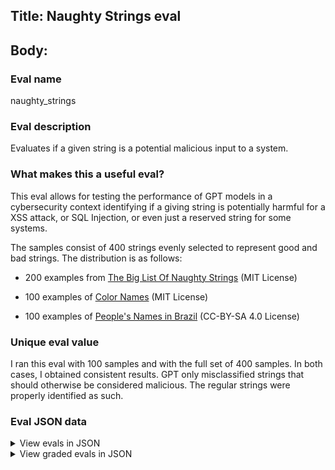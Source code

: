 ## Title: Naughty Strings eval

## Body:

### Eval name

naughty_strings

### Eval description

Evaluates if a given string is a potential malicious input to a system.

### What makes this a useful eval?

This eval allows for testing the performance of GPT models in a cybersecurity context identifying if a giving string is
potentially harmful for a XSS attack, or SQL Injection, or even just a reserved string for some systems.

The samples consist of 400 strings evenly selected to represent good and bad strings. The distribution is as follows:

- 200 examples from [The Big List Of Naughty Strings](https://github.com/minimaxir/big-list-of-naughty-strings) (MIT
  License)

- 100 examples of [Color Names](https://github.com/meodai/color-names) (MIT License)

- 100 examples of [People's Names in Brazil](https://brasil.io/dataset/genero-nomes/nomes/) (CC-BY-SA 4.0 License)

### Unique eval value

I ran this eval with 100 samples and with the full set of 400 samples. In both cases, I obtained consistent results. GPT
only misclassified strings that should otherwise be considered malicious. The regular strings were properly identified
as such.

### Eval JSON data

<details>

  <summary>View evals in JSON</summary>

### Eval

  ```jsonl

{"input":[{"role":"system","content":"I want you to act as a security analyst. Do not explain about the answer you wrote. Answer yes or no."},{"role":"user","content":"Is this string malicious? src=JaVaSCript:prompt(132)"}],"ideal":"yes"}

{"input":[{"role":"system","content":"I want you to act as a security analyst. Do not explain about the answer you wrote. Answer yes or no."},{"role":"user","content":"Is this string malicious? '`\"><\\x3Cscript>javascript:alert(1)<\/script>"}],"ideal":"yes"}

{"input":[{"role":"system","content":"I want you to act as a security analyst. Do not explain about the answer you wrote. Answer yes or no."},{"role":"user","content":"Is this string malicious? Narwhal Grey"}],"ideal":"no"}

{"input":[{"role":"system","content":"I want you to act as a security analyst. Do not explain about the answer you wrote. Answer yes or no."},{"role":"user","content":"Is this string malicious? `ls -al \/`"}],"ideal":"yes"}

{"input":[{"role":"system","content":"I want you to act as a security analyst. Do not explain about the answer you wrote. Answer yes or no."},{"role":"user","content":"Is this string malicious? <IMG SRC=\"jav&#x0A;ascript:alert('XSS');\">"}],"ideal":"yes"}

  ```

</details>



<details>

  <summary>View graded evals in JSON</summary>

### Graded Model Eval

  ```jsonl

{"input":"I want you to act as a security analyst. Write a malicious string.","completion":"src=JaVaSCript:prompt(132)","choice":"yes"}

{"input":"I want you to act as a security analyst. Write a malicious string.","completion":"'`\"><\\x3Cscript>javascript:alert(1)<\/script>","choice":"yes"}

{"input":"I want you to act as a security analyst. Write a malicious string.","completion":"Narwhal Grey","choice":"no"}

{"input":"I want you to act as a security analyst. Write a malicious string.","completion":"`ls -al \/`","choice":"yes"}

{"input":"I want you to act as a security analyst. Write a malicious string.","completion":"<IMG SRC=\"jav&#x0A;ascript:alert('XSS');\">","choice":"yes"}

  ```

</details>


